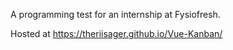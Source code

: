 A programming test for an internship at Fysiofresh.

Hosted at https://theriisager.github.io/Vue-Kanban/
